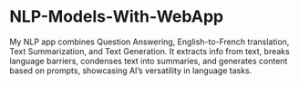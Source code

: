 # NLP-Models-With-WebApp
My NLP app combines Question Answering, English-to-French translation, Text Summarization, and Text Generation. It extracts info from text, breaks language barriers, condenses text into summaries, and generates content based on prompts, showcasing AI’s versatility in language tasks.
